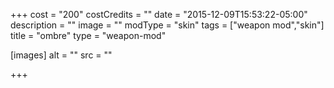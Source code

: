 +++
cost = "200"
costCredits = ""
date = "2015-12-09T15:53:22-05:00"
description = ""
image = ""
modType = "skin"
tags = ["weapon mod","skin"]
title = "ombre"
type = "weapon-mod"

[images]
  alt = ""
  src = ""

+++
